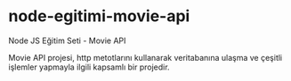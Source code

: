 # node-egitimi-movie-api
Node JS Eğitim Seti - Movie API

Movie API projesi, http metotlarını kullanarak veritabanına ulaşma ve çeşitli işlemler yapmayla ilgili kapsamlı bir projedir.
